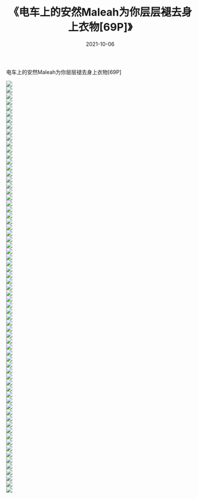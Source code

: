 ﻿---
layout: post
title:  《电车上的安然Maleah为你层层褪去身上衣物[69P]》
date:   2021-10-06
img: http://pic.660000.xyz/1:/性感/2021/电车上的安然Maleah为你层层褪去身上衣物[69P]/000.jpg
categories: [美女, 清纯, 唯美]
---

电车上的安然Maleah为你层层褪去身上衣物[69P]

  ![](http://pic.660000.xyz/1:/性感/2021/电车上的安然Maleah为你层层褪去身上衣物[69P]/001.jpg) <br> ![](http://pic.660000.xyz/1:/性感/2021/电车上的安然Maleah为你层层褪去身上衣物[69P]/002.jpg) <br> ![](http://pic.660000.xyz/1:/性感/2021/电车上的安然Maleah为你层层褪去身上衣物[69P]/003.jpg) <br> ![](http://pic.660000.xyz/1:/性感/2021/电车上的安然Maleah为你层层褪去身上衣物[69P]/004.jpg) <br> ![](http://pic.660000.xyz/1:/性感/2021/电车上的安然Maleah为你层层褪去身上衣物[69P]/005.jpg) <br> ![](http://pic.660000.xyz/1:/性感/2021/电车上的安然Maleah为你层层褪去身上衣物[69P]/006.jpg) <br> ![](http://pic.660000.xyz/1:/性感/2021/电车上的安然Maleah为你层层褪去身上衣物[69P]/007.jpg) <br> ![](http://pic.660000.xyz/1:/性感/2021/电车上的安然Maleah为你层层褪去身上衣物[69P]/008.jpg) <br> ![](http://pic.660000.xyz/1:/性感/2021/电车上的安然Maleah为你层层褪去身上衣物[69P]/009.jpg) <br> ![](http://pic.660000.xyz/1:/性感/2021/电车上的安然Maleah为你层层褪去身上衣物[69P]/010.jpg) <br> ![](http://pic.660000.xyz/1:/性感/2021/电车上的安然Maleah为你层层褪去身上衣物[69P]/011.jpg) <br> ![](http://pic.660000.xyz/1:/性感/2021/电车上的安然Maleah为你层层褪去身上衣物[69P]/012.jpg) <br> ![](http://pic.660000.xyz/1:/性感/2021/电车上的安然Maleah为你层层褪去身上衣物[69P]/013.jpg) <br> ![](http://pic.660000.xyz/1:/性感/2021/电车上的安然Maleah为你层层褪去身上衣物[69P]/014.jpg) <br> ![](http://pic.660000.xyz/1:/性感/2021/电车上的安然Maleah为你层层褪去身上衣物[69P]/015.jpg) <br> ![](http://pic.660000.xyz/1:/性感/2021/电车上的安然Maleah为你层层褪去身上衣物[69P]/016.jpg) <br> ![](http://pic.660000.xyz/1:/性感/2021/电车上的安然Maleah为你层层褪去身上衣物[69P]/017.jpg) <br> ![](http://pic.660000.xyz/1:/性感/2021/电车上的安然Maleah为你层层褪去身上衣物[69P]/018.jpg) <br> ![](http://pic.660000.xyz/1:/性感/2021/电车上的安然Maleah为你层层褪去身上衣物[69P]/019.jpg) <br> ![](http://pic.660000.xyz/1:/性感/2021/电车上的安然Maleah为你层层褪去身上衣物[69P]/020.jpg) <br> ![](http://pic.660000.xyz/1:/性感/2021/电车上的安然Maleah为你层层褪去身上衣物[69P]/021.jpg) <br> ![](http://pic.660000.xyz/1:/性感/2021/电车上的安然Maleah为你层层褪去身上衣物[69P]/022.jpg) <br> ![](http://pic.660000.xyz/1:/性感/2021/电车上的安然Maleah为你层层褪去身上衣物[69P]/023.jpg) <br> ![](http://pic.660000.xyz/1:/性感/2021/电车上的安然Maleah为你层层褪去身上衣物[69P]/024.jpg) <br> ![](http://pic.660000.xyz/1:/性感/2021/电车上的安然Maleah为你层层褪去身上衣物[69P]/025.jpg) <br> ![](http://pic.660000.xyz/1:/性感/2021/电车上的安然Maleah为你层层褪去身上衣物[69P]/026.jpg) <br> ![](http://pic.660000.xyz/1:/性感/2021/电车上的安然Maleah为你层层褪去身上衣物[69P]/027.jpg) <br> ![](http://pic.660000.xyz/1:/性感/2021/电车上的安然Maleah为你层层褪去身上衣物[69P]/028.jpg) <br> ![](http://pic.660000.xyz/1:/性感/2021/电车上的安然Maleah为你层层褪去身上衣物[69P]/029.jpg) <br> ![](http://pic.660000.xyz/1:/性感/2021/电车上的安然Maleah为你层层褪去身上衣物[69P]/030.jpg) <br> ![](http://pic.660000.xyz/1:/性感/2021/电车上的安然Maleah为你层层褪去身上衣物[69P]/031.jpg) <br> ![](http://pic.660000.xyz/1:/性感/2021/电车上的安然Maleah为你层层褪去身上衣物[69P]/032.jpg) <br> ![](http://pic.660000.xyz/1:/性感/2021/电车上的安然Maleah为你层层褪去身上衣物[69P]/033.jpg) <br> ![](http://pic.660000.xyz/1:/性感/2021/电车上的安然Maleah为你层层褪去身上衣物[69P]/034.jpg) <br> ![](http://pic.660000.xyz/1:/性感/2021/电车上的安然Maleah为你层层褪去身上衣物[69P]/035.jpg) <br> ![](http://pic.660000.xyz/1:/性感/2021/电车上的安然Maleah为你层层褪去身上衣物[69P]/036.jpg) <br> ![](http://pic.660000.xyz/1:/性感/2021/电车上的安然Maleah为你层层褪去身上衣物[69P]/037.jpg) <br> ![](http://pic.660000.xyz/1:/性感/2021/电车上的安然Maleah为你层层褪去身上衣物[69P]/038.jpg) <br> ![](http://pic.660000.xyz/1:/性感/2021/电车上的安然Maleah为你层层褪去身上衣物[69P]/039.jpg) <br> ![](http://pic.660000.xyz/1:/性感/2021/电车上的安然Maleah为你层层褪去身上衣物[69P]/040.jpg) <br> ![](http://pic.660000.xyz/1:/性感/2021/电车上的安然Maleah为你层层褪去身上衣物[69P]/041.jpg) <br> ![](http://pic.660000.xyz/1:/性感/2021/电车上的安然Maleah为你层层褪去身上衣物[69P]/042.jpg) <br> ![](http://pic.660000.xyz/1:/性感/2021/电车上的安然Maleah为你层层褪去身上衣物[69P]/043.jpg) <br> ![](http://pic.660000.xyz/1:/性感/2021/电车上的安然Maleah为你层层褪去身上衣物[69P]/044.jpg) <br> ![](http://pic.660000.xyz/1:/性感/2021/电车上的安然Maleah为你层层褪去身上衣物[69P]/045.jpg) <br> ![](http://pic.660000.xyz/1:/性感/2021/电车上的安然Maleah为你层层褪去身上衣物[69P]/046.jpg) <br> ![](http://pic.660000.xyz/1:/性感/2021/电车上的安然Maleah为你层层褪去身上衣物[69P]/047.jpg) <br> ![](http://pic.660000.xyz/1:/性感/2021/电车上的安然Maleah为你层层褪去身上衣物[69P]/048.jpg) <br> ![](http://pic.660000.xyz/1:/性感/2021/电车上的安然Maleah为你层层褪去身上衣物[69P]/049.jpg) <br> ![](http://pic.660000.xyz/1:/性感/2021/电车上的安然Maleah为你层层褪去身上衣物[69P]/050.jpg) <br> ![](http://pic.660000.xyz/1:/性感/2021/电车上的安然Maleah为你层层褪去身上衣物[69P]/051.jpg) <br> ![](http://pic.660000.xyz/1:/性感/2021/电车上的安然Maleah为你层层褪去身上衣物[69P]/052.jpg) <br> ![](http://pic.660000.xyz/1:/性感/2021/电车上的安然Maleah为你层层褪去身上衣物[69P]/053.jpg) <br> ![](http://pic.660000.xyz/1:/性感/2021/电车上的安然Maleah为你层层褪去身上衣物[69P]/054.jpg) <br> ![](http://pic.660000.xyz/1:/性感/2021/电车上的安然Maleah为你层层褪去身上衣物[69P]/055.jpg) <br> ![](http://pic.660000.xyz/1:/性感/2021/电车上的安然Maleah为你层层褪去身上衣物[69P]/056.jpg) <br> ![](http://pic.660000.xyz/1:/性感/2021/电车上的安然Maleah为你层层褪去身上衣物[69P]/057.jpg) <br> ![](http://pic.660000.xyz/1:/性感/2021/电车上的安然Maleah为你层层褪去身上衣物[69P]/058.jpg) <br> ![](http://pic.660000.xyz/1:/性感/2021/电车上的安然Maleah为你层层褪去身上衣物[69P]/059.jpg) <br> ![](http://pic.660000.xyz/1:/性感/2021/电车上的安然Maleah为你层层褪去身上衣物[69P]/060.jpg) <br> ![](http://pic.660000.xyz/1:/性感/2021/电车上的安然Maleah为你层层褪去身上衣物[69P]/061.jpg) <br> ![](http://pic.660000.xyz/1:/性感/2021/电车上的安然Maleah为你层层褪去身上衣物[69P]/062.jpg) <br> ![](http://pic.660000.xyz/1:/性感/2021/电车上的安然Maleah为你层层褪去身上衣物[69P]/063.jpg) <br> ![](http://pic.660000.xyz/1:/性感/2021/电车上的安然Maleah为你层层褪去身上衣物[69P]/064.jpg) <br> ![](http://pic.660000.xyz/1:/性感/2021/电车上的安然Maleah为你层层褪去身上衣物[69P]/065.jpg) <br> ![](http://pic.660000.xyz/1:/性感/2021/电车上的安然Maleah为你层层褪去身上衣物[69P]/066.jpg) <br> ![](http://pic.660000.xyz/1:/性感/2021/电车上的安然Maleah为你层层褪去身上衣物[69P]/067.jpg) <br> ![](http://pic.660000.xyz/1:/性感/2021/电车上的安然Maleah为你层层褪去身上衣物[69P]/068.jpg) <br> ![](http://pic.660000.xyz/1:/性感/2021/电车上的安然Maleah为你层层褪去身上衣物[69P]/069.jpg) <br>